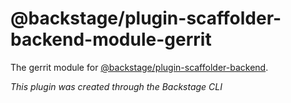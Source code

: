 # @backstage/plugin-scaffolder-backend-module-gerrit

The gerrit module for [@backstage/plugin-scaffolder-backend](https://www.npmjs.com/package/@backstage/plugin-scaffolder-backend).

_This plugin was created through the Backstage CLI_
